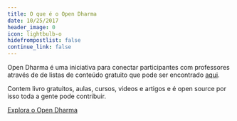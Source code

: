 ```yaml
---
title: O que é o Open Dharma
date: 10/25/2017
header_image: 0
icon: lightbulb-o
hidefrompostlist: false
continue_link: false
---
```


Open Dharma é uma iniciativa para conectar participantes com professores através de de listas de conteúdo gratuito que pode ser encontrado [aqui](https://github.com/buddha-dharma/buddhism).

Contem livro gratuitos, aulas, cursos, videos e artigos e é open source por isso toda a gente pode contribuir.

[Explora o Open Dharma](https://github.com/buddha-dharma/buddhism)